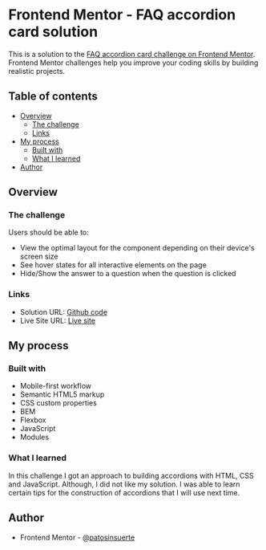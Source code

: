 # Frontend Mentor - FAQ accordion card solution

This is a solution to the [FAQ accordion card challenge on Frontend Mentor](https://www.frontendmentor.io/challenges/faq-accordion-card-XlyjD0Oam). Frontend Mentor challenges help you improve your coding skills by building realistic projects. 


## Table of contents

- [Overview](#overview)
  - [The challenge](#the-challenge)
  - [Links](#links)
- [My process](#my-process)
  - [Built with](#built-with)
  - [What I learned](#what-i-learned)
- [Author](#author)


## Overview

### The challenge

Users should be able to:

- View the optimal layout for the component depending on their device's screen size
- See hover states for all interactive elements on the page
- Hide/Show the answer to a question when the question is clicked


### Links

- Solution URL: [Github code](https://github.com/pabarcag/faq-acordeon-card)
- Live Site URL: [Live site](https://pabarcag.github.io/faq-acordeon-card/)


## My process

### Built with

- Mobile-first workflow
- Semantic HTML5 markup
- CSS custom properties
- BEM
- Flexbox
- JavaScript
- Modules

### What I learned

In this challenge I got an approach to building accordions with HTML, CSS and JavaScript. Although, I did not like my solution. I was able to learn certain tips for the construction of accordions that I will use next time.


## Author
- Frontend Mentor - [@patosinsuerte](https://www.frontendmentor.io/profile/Patosinsuerte)



